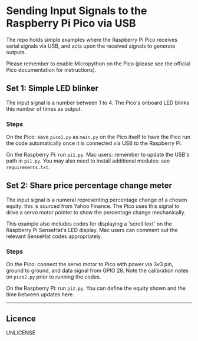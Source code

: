 # Sending Input Signals to the Raspberry Pi Pico via USB

The repo holds simple examples where the Raspberry Pi Pico receives serial signals via USB, and acts upon the received signals to generate outputs.

Please remember to enable Micropython on the Pico (please see the official Pico documentation for instructions).


## Set 1: Simple LED blinker

The input signal is a number between 1 to 4. The Pico's onboard LED blinks this number of times as output.


### Steps

On the Pico: save `pico1.py` as `main.py` on the Pico itself to have the Pico run the code automatically once it is connected via USB to the Raspberry Pi.

On the Raspberry Pi: run `pi1.py`. Mac users: remember to update the USB's path in `pi1.py`. You may also need to install additional modules: see `requirements.txt`.


## Set 2: Share price percentage change meter

The input signal is a numeral representing percentage change of a chosen equity: this is sourced from Yahoo Finance. The Pico uses this signal to drive a servo motor pointer to show the percentage change mechanically.

This example also includes codes for displaying a 'scroll text' on the Raspberry Pi SenseHat's LED display. Mac users can comment out the relevant SenseHat codes appropriately.


### Steps

On the Pico: connect the servo motor to Pico with power via 3v3 pin, ground to ground, and data signal from GPIO 28. Note the calibration notes on `pico2.py` prior to running the codes.  

On the Raspberry Pi: run `pi2.py`. You can define the equity shown and the time between updates here. 

---

## Licence

UNLICENSE


